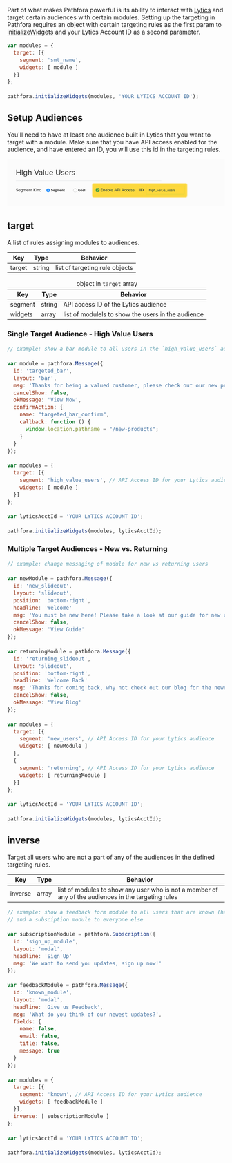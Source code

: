 Part of what makes Pathfora powerful is its ability to interact with [Lytics](http://www.getlytics.com/) and target certain audiences with certain modules. Setting up the targeting in Pathfora requires an object with certain targeting rules as the first param to [initializeWidgets](/api/methods.md#initializewidgets) and your Lytics Account ID as a second parameter.

``` javascript
var modules = {
  target: [{
    segment: 'smt_name',
    widgets: [ module ]
  }]
};

pathfora.initializeWidgets(modules, 'YOUR LYTICS ACCOUNT ID');
```

## Setup Audiences

You'll need to have at least one audience built in Lytics that you want to target with a module. Make sure that you have API access enabled for the audience, and have entered an ID, you will use this id in the targeting rules.

<img class="full" src="../assets/api_access.jpg" alt="Lytics Audience API Acess">

## target

A list of rules assigning modules to audiences.

<table>
  <thead>
    <tr>
      <th>Key</th>
      <th>Type</th>
      <th>Behavior</th>
    </tr>
  </thead>
  
  <tr>
    <td>target</td>
    <td>string</td>
    <td>list of targeting rule objects</td>
  </tr>
  <tr>
</table>

<table>
  <thead>
    <tr>
      <td colspan="3" align="center">object in <code>target</code> array</td>
    </tr>
    <tr>
      <th>Key</th>
      <th>Type</th>
      <th>Behavior</th>
    </tr>
  </thead>

  <tr>
    <td>segment</td>
    <td>string</td>
    <td>API access ID of the Lytics audience</td>
  </tr>
  <tr>
    <td>widgets</td>
    <td>array</td>
    <td>list of modulels to show the users in the audience</td>
  </tr>
</table>


### Single Target Audience - High Value Users

``` javascript
// example: show a bar module to all users in the `high_value_users` audience promoting new products

var module = pathfora.Message({
  id: 'targeted_bar',
  layout: 'bar',
  msg: 'Thanks for being a valued customer, please check out our new products.'
  cancelShow: false,
  okMessage: 'View Now',
  confirmAction: {
    name: "targeted_bar_confirm",
    callback: function () {
      window.location.pathname = "/new-products";
    }
  }
});

var modules = {
  target: [{
    segment: 'high_value_users', // API Access ID for your Lytics audience
    widgets: [ module ]
  }]
};

var lyticsAcctId = 'YOUR LYTICS ACCOUNT ID';

pathfora.initializeWidgets(modules, lyticsAcctId);
```


### Multiple Target Audiences - New vs. Returning

``` javascript
// example: change messaging of module for new vs returning users

var newModule = pathfora.Message({
  id: 'new_slideout',
  layout: 'slideout',
  position: 'bottom-right',
  headline: 'Welcome'
  msg: 'You must be new here! Please take a look at our guide for new users.'
  cancelShow: false,
  okMessage: 'View Guide'
});

var returningModule = pathfora.Message({
  id: 'returning_slideout',
  layout: 'slideout',
  position: 'bottom-right',
  headline: 'Welcome Back'
  msg: 'Thanks for coming back, why not check out our blog for the newest updates?'
  cancelShow: false,
  okMessage: 'View Blog'
});

var modules = {
  target: [{
    segment: 'new_users', // API Access ID for your Lytics audience
    widgets: [ newModule ]
  },
  {
    segment: 'returning', // API Access ID for your Lytics audience
    widgets: [ returningModule ]
  }]
};

var lyticsAcctId = 'YOUR LYTICS ACCOUNT ID';

pathfora.initializeWidgets(modules, lyticsAcctId);
```

## inverse

Target all users who are not a part of any of the audiences in the defined targeting rules.


<table>
  <thead>
    <tr>
      <th>Key</th>
      <th>Type</th>
      <th>Behavior</th>
    </tr>
  </thead>
  
  <tr>
    <td>inverse</td>
    <td>array</td>
    <td>list of modules to show any user who is not a member of any of the audiences in the targeting rules</td>
  </tr>
  <tr>
</table>

``` javascript
// example: show a feedback form module to all users that are known (has email)
// and a subsciption module to everyone else

var subscriptionModule = pathfora.Subscription({
  id: 'sign_up_module',
  layout: 'modal',
  headline: 'Sign Up'
  msg: 'We want to send you updates, sign up now!'
});

var feedbackModule = pathfora.Message({
  id: 'known_module',
  layout: 'modal',
  headline: 'Give us Feedback',
  msg: 'What do you think of our newest updates?',
  fields: {
    name: false,
    email: false,
    title: false,
    message: true
  }
});

var modules = {
  target: [{
    segment: 'known', // API Access ID for your Lytics audience
    widgets: [ feedbackModule ]
  }],
  inverse: [ subscriptionModule ]
};

var lyticsAcctId = 'YOUR LYTICS ACCOUNT ID';

pathfora.initializeWidgets(modules, lyticsAcctId);
```
